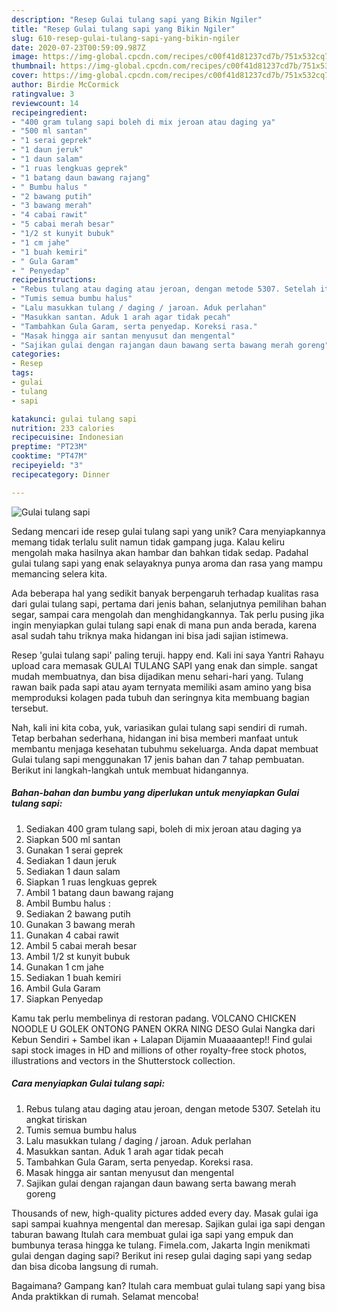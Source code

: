 ```yaml
---
description: "Resep Gulai tulang sapi yang Bikin Ngiler"
title: "Resep Gulai tulang sapi yang Bikin Ngiler"
slug: 610-resep-gulai-tulang-sapi-yang-bikin-ngiler
date: 2020-07-23T00:59:09.987Z
image: https://img-global.cpcdn.com/recipes/c00f41d81237cd7b/751x532cq70/gulai-tulang-sapi-foto-resep-utama.jpg
thumbnail: https://img-global.cpcdn.com/recipes/c00f41d81237cd7b/751x532cq70/gulai-tulang-sapi-foto-resep-utama.jpg
cover: https://img-global.cpcdn.com/recipes/c00f41d81237cd7b/751x532cq70/gulai-tulang-sapi-foto-resep-utama.jpg
author: Birdie McCormick
ratingvalue: 3
reviewcount: 14
recipeingredient:
- "400 gram tulang sapi boleh di mix jeroan atau daging ya"
- "500 ml santan"
- "1 serai geprek"
- "1 daun jeruk"
- "1 daun salam"
- "1 ruas lengkuas geprek"
- "1 batang daun bawang rajang"
- " Bumbu halus "
- "2 bawang putih"
- "3 bawang merah"
- "4 cabai rawit"
- "5 cabai merah besar"
- "1/2 st kunyit bubuk"
- "1 cm jahe"
- "1 buah kemiri"
- " Gula Garam"
- " Penyedap"
recipeinstructions:
- "Rebus tulang atau daging atau jeroan, dengan metode 5307. Setelah itu angkat tiriskan"
- "Tumis semua bumbu halus"
- "Lalu masukkan tulang / daging / jaroan. Aduk perlahan"
- "Masukkan santan. Aduk 1 arah agar tidak pecah"
- "Tambahkan Gula Garam, serta penyedap. Koreksi rasa."
- "Masak hingga air santan menyusut dan mengental"
- "Sajikan gulai dengan rajangan daun bawang serta bawang merah goreng"
categories:
- Resep
tags:
- gulai
- tulang
- sapi

katakunci: gulai tulang sapi 
nutrition: 233 calories
recipecuisine: Indonesian
preptime: "PT23M"
cooktime: "PT47M"
recipeyield: "3"
recipecategory: Dinner

---
```



![Gulai tulang sapi](https://img-global.cpcdn.com/recipes/c00f41d81237cd7b/751x532cq70/gulai-tulang-sapi-foto-resep-utama.jpg)

Sedang mencari ide resep gulai tulang sapi yang unik? Cara menyiapkannya memang tidak terlalu sulit namun tidak gampang juga. Kalau keliru mengolah maka hasilnya akan hambar dan bahkan tidak sedap. Padahal gulai tulang sapi yang enak selayaknya punya aroma dan rasa yang mampu memancing selera kita.

Ada beberapa hal yang sedikit banyak berpengaruh terhadap kualitas rasa dari gulai tulang sapi, pertama dari jenis bahan, selanjutnya pemilihan bahan segar, sampai cara mengolah dan menghidangkannya. Tak perlu pusing jika ingin menyiapkan gulai tulang sapi enak di mana pun anda berada, karena asal sudah tahu triknya maka hidangan ini bisa jadi sajian istimewa.

Resep &#39;gulai tulang sapi&#39; paling teruji. happy end. Kali ini saya Yantri Rahayu upload cara memasak GULAI TULANG SAPI yang enak dan simple. sangat mudah membuatnya, dan bisa dijadikan menu sehari-hari yang. Tulang rawan baik pada sapi atau ayam ternyata memiliki asam amino yang bisa memproduksi kolagen pada tubuh dan seringnya kita membuang bagian tersebut.


Nah, kali ini kita coba, yuk, variasikan gulai tulang sapi sendiri di rumah. Tetap berbahan sederhana, hidangan ini bisa memberi manfaat untuk membantu menjaga kesehatan tubuhmu sekeluarga. Anda dapat membuat Gulai tulang sapi menggunakan 17 jenis bahan dan 7 tahap pembuatan. Berikut ini langkah-langkah untuk membuat hidangannya.

<!--inarticleads1-->

##### Bahan-bahan dan bumbu yang diperlukan untuk menyiapkan Gulai tulang sapi:

1. Sediakan 400 gram tulang sapi, boleh di mix jeroan atau daging ya
1. Siapkan 500 ml santan
1. Gunakan 1 serai geprek
1. Sediakan 1 daun jeruk
1. Sediakan 1 daun salam
1. Siapkan 1 ruas lengkuas geprek
1. Ambil 1 batang daun bawang rajang
1. Ambil  Bumbu halus :
1. Sediakan 2 bawang putih
1. Gunakan 3 bawang merah
1. Gunakan 4 cabai rawit
1. Ambil 5 cabai merah besar
1. Ambil 1/2 st kunyit bubuk
1. Gunakan 1 cm jahe
1. Sediakan 1 buah kemiri
1. Ambil  Gula Garam
1. Siapkan  Penyedap


Kamu tak perlu membelinya di restoran padang. VOLCANO CHICKEN NOODLE U GOLEK ONTONG PANEN OKRA NING DESO Gulai Nangka dari Kebun Sendiri + Sambel ikan + Lalapan Dijamin Muaaaaantep!! Find gulai sapi stock images in HD and millions of other royalty-free stock photos, illustrations and vectors in the Shutterstock collection. 

<!--inarticleads2-->

##### Cara menyiapkan Gulai tulang sapi:

1. Rebus tulang atau daging atau jeroan, dengan metode 5307. Setelah itu angkat tiriskan
1. Tumis semua bumbu halus
1. Lalu masukkan tulang / daging / jaroan. Aduk perlahan
1. Masukkan santan. Aduk 1 arah agar tidak pecah
1. Tambahkan Gula Garam, serta penyedap. Koreksi rasa.
1. Masak hingga air santan menyusut dan mengental
1. Sajikan gulai dengan rajangan daun bawang serta bawang merah goreng


Thousands of new, high-quality pictures added every day. Masak gulai iga sapi sampai kuahnya mengental dan meresap. Sajikan gulai iga sapi dengan taburan bawang Itulah cara membuat gulai iga sapi yang empuk dan bumbunya terasa hingga ke tulang. Fimela.com, Jakarta Ingin menikmati gulai dengan daging sapi? Berikut ini resep gulai daging sapi yang sedap dan bisa dicoba langsung di rumah. 

Bagaimana? Gampang kan? Itulah cara membuat gulai tulang sapi yang bisa Anda praktikkan di rumah. Selamat mencoba!

